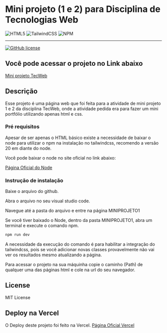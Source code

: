 # Mini projeto (1 e 2) para Disciplina de Tecnologias Web

![HTML5](https://img.shields.io/badge/html5-%23E34F26.svg?style=for-the-badge&logo=html5&logoColor=white)
![TailwindCSS](https://img.shields.io/badge/tailwindcss-%2338B2AC.svg?style=for-the-badge&logo=tailwind-css&logoColor=white)
![NPM](https://img.shields.io/badge/NPM-%23CB3837.svg?style=for-the-badge&logo=npm&logoColor=white)

<hr>

[![GitHub license](https://img.shields.io/github/license/Naereen/StrapDown.js.svg)](https://github.com/Naereen/StrapDown.js/blob/master/LICENSE)

## Você pode acessar o projeto no Link abaixo

<a href="https://mini-projeto-tec-web.vercel.app/" target="_blank">Mini projeto TecWeb</a>

## Descrição

Esse projeto é uma página web que foi feita para a atividade de mini projeto 1 e 2 da disciplina TecWeb, onde a atividade pedida era para fazer um mini portfólio utilizando apenas html e css.

### Pré requisitos

Apesar de ser apenas o HTML básico existe a necessidade de baixar o node para utilizar o npm na instalação no tailwindcss, recomendo a versão 20 em diante do node.

Você pode baixar o node no site oficial no link abaixo:

<a href="https://nodejs.org/pt" target="_blank">Página Oficial do Node</a>

### Instrução de instalação

Baixe o arquivo do github.

Abra o arquivo no seu visual studio code.

Navegue até a pasta do arquivo e entre na página MINIPROJETO1

Se você tiver baixado o Node, dentro da pasta MINIPROJETO1, abra um terminal e execute o comando npm.

```bash
npm run dev
```

A necessidade da execução do comando é para habilitar a integração do tailwindcss, pois se você adicionar novas classes provavelmente não vai ver os resultados mesmo atualizando a página.

Para acessar o projeto na sua máquinha copie o caminho (Path) de qualquer uma das páginas html e cole na url do seu navegador.

## License

MIT License

## Deploy na Vercel

O Deploy deste projeto foi feito na Vercel.
<a href="https://vercel.com/" target="_blank">Página Oficial Vercel</a>
